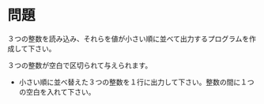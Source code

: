 # 問題

３つの整数を読み込み、それらを値が小さい順に並べて出力するプログラムを作成して下さい。

３つの整数が空白で区切られて与えられます。

* 小さい順に並べ替えた３つの整数を１行に出力して下さい。整数の間に１つの空白を入れて下さい。
